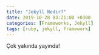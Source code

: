 ```yaml
---
title: "Jekyll Nedir?"
date: 2019-10-28 03:21:00 +0300
categories: [Frameworks, Jekyll]
tags: [ruby, jekyll, framework]
---
```


Çok yakında yayında!